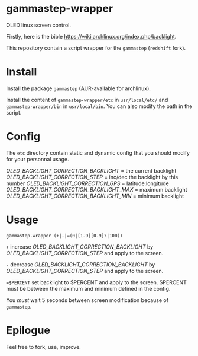 # gammastep-wrapper

OLED linux screen control.

Firstly, here is the bible https://wiki.archlinux.org/index.php/backlight.

This repository contain a script wrapper for the `gammastep` (`redshift` fork).

# Install

Install the package `gammastep` (AUR-available for archlinux).

Install the content of `gammastep-wrapper/etc` in `usr/local/etc/` and `gammastep-wrapper/bin` in `usr/local/bin`.
You can also modify the path in the script.

# Config

The `etc` directory contain static and dynamic config that you should modify for your personnal usage.

*OLED_BACKLIGHT_CORRECTION_BACKLIGHT* = the current backlight
*OLED_BACKLIGHT_CORRECTION_STEP* = inc/dec the backlight by this number
*OLED_BACKLIGHT_CORRECTION_GPS* = latitude:longitude
*OLED_BACKLIGHT_CORRECTION_BACKLIGHT_MAX* = maximum backlight
*OLED_BACKLIGHT_CORRECTION_BACKLIGHT_MIN* = minimum backlight

# Usage

`gammastep-wrapper (+|-|=(0|[1-9][0-9]?|100))`

`+` increase *OLED_BACKLIGHT_CORRECTION_BACKLIGHT* by *OLED_BACKLIGHT_CORRECTION_STEP* and apply to the screen.

`-` decrease *OLED_BACKLIGHT_CORRECTION_BACKLIGHT* by *OLED_BACKLIGHT_CORRECTION_STEP* and apply to the screen.

`=$PERCENT` set backlight to $PERCENT and apply to the screen. $PERCENT must be between the maximum and minimum defined in the config.

You *must* wait 5 seconds between screen modification because of `gammastep`.

# Epilogue

Feel free to fork, use, improve.